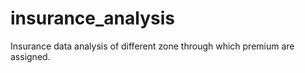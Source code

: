 # insurance_analysis
Insurance data analysis of different zone through which premium are assigned. 
